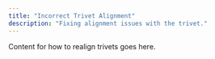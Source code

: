 ```yaml
---
title: "Incorrect Trivet Alignment"
description: "Fixing alignment issues with the trivet."
---
```


Content for how to realign trivets goes here.
